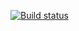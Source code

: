 [![Build status](https://ci.appveyor.com/api/projects/status/0w1150lon8fj24np?svg=true)](https://ci.appveyor.com/project/Watsupkin/patterns)